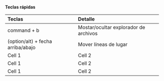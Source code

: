 **Teclas rápidas**

| Teclas  | Detalle  |
|:----------|:----------|
| command + b    | Mostar/ocultar explorador de archivos    |
| (option/alt) + fecha arriba/abajo    | Mover líneas de lugar    |
| Cell 1    | Cell 2    |
| Cell 1    | Cell 2    |
| Cell 1    | Cell 2    |






